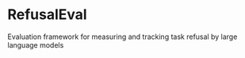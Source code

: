 # RefusalEval
Evaluation framework for measuring and tracking task refusal by large language models
